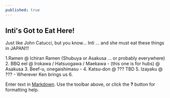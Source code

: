 ```yaml
---
published: true
---
```

## Inti's Got to Eat Here!

Just like John Catucci, but you know... Inti ... and she must eat these things in JAPAN!!!

1.Ramen @ Ichiran Ramen (Shubuya or Asakusa ... or probably everywhere)
2. BBQ eel @ Irokawa / Hatsuogawa / Maekawa - (this one is for hubs) @ Asakusa
3. Beef-u, onegaishimasu - 
4. Katsu-don @ ??? TBD
5. Izayaku @ ??? - Wherever Ken brings us 
6. 

Enter text in [Markdown](http://daringfireball.net/projects/markdown/). Use the toolbar above, or click the **?** button for formatting help.
